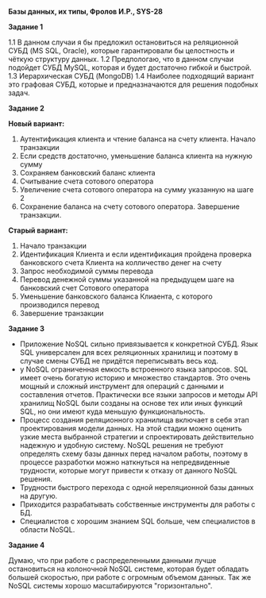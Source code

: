 **Базы данных, их типы, Фролов И.Р., SYS-28**

**Задание 1**

1.1 В данном случаи я бы предложил остановиться на реляционной СУБД (MS SQL, Oracle), которые гарантировали бы целостность и чёткую структуру данных.
1.2 Предпологаю, что в данном случаи подойдет СУБД MySQL, которая и будет достаточно гибкой и быстрой.
1.3 Иерархическая СУБД (MongoDB)
1.4 Наиболее подходящий вариант это графовая СУБД, которые и предназначаются для решения подобных задач.

**Задание 2**

**Новый вариант:**
1. Аутентификация клиента и чтение баланса на счету клиента. Начало транзакции
2. Если средств достаточно, уменьшение баланса клиента на нужную сумму
3. Сохраняем банковский баланс клиента
4. Считывание счета сотового оператора
5. Увеличение счета сотового оператора на сумму указанную на шаге 2
6. Сохранение баланса на счету сотового оператора. Завершение транзакции.


**Старый вариант:**
1. Начало транзакции
2. Идентификация Клиента и если идентификация пройдена проверка банковского счета Клиента на колличество денег на счету
3. Запрос необходимой суммы перевода 
4. Перевод денежной суммы указанной на предыдущем шаге на банковский счет Сотового оператора
5. Уменьшение банковского баланса Клиаента, с которого производился перевод
6. Завершение транзакции

**Задание 3**

- Приложение NoSQL сильно привязывается к конкретной СУБД. Язык SQL универсален для всех реляционных хранилищ и поэтому в случае смены СУБД не придётся переписывать весь код.
- у NoSQL ограниченная емкость встроенного языка запросов. SQL имеет очень богатую историю и множество стандартов. Это очень мощный и сложный инструмент для операций с данными и составления отчетов. Практически все языки запросов и методы API хранилищ NoSQL были созданы на основе тех или иных функций SQL, но они имеют куда меньшую функциональность.
- Процесс создания реляционного хранилища включает в себя этап проектирования модели данных. На этой стадии можно оценить узкие места выбранной стратегии и спроектировать действительно надежную и удобную систему. NoSQL решения не требуют определять схему базы данных перед началом работы, поэтому в процессе разработки можно наткнуться на непредвиденные трудности, которые могут привести к отказу от данного NoSQL решения.
- Трудности быстрого перехода с одной нереляционной базы данных на другую.
- Приходится разрабатывать собственные инструменты для работы с БД.
- Специалистов с хорошим знанием SQL больше, чем специалистов в области NoSQL.

**Задание 4**

Думаю, что при работе с распределенными данными лучше остановиться на колоночной NoSQL системе, которая будет обладать большей скоростью, при работе с огромным объемом данных. Так же NoSQL системы хорошо масштабируются "горизонтально".
